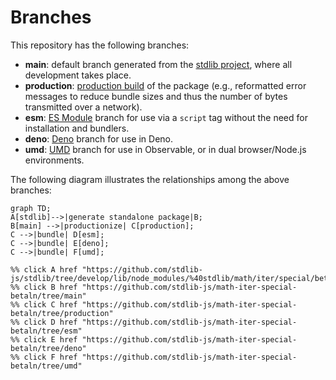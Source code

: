 <!--

@license Apache-2.0

Copyright (c) 2022 The Stdlib Authors.

Licensed under the Apache License, Version 2.0 (the "License");
you may not use this file except in compliance with the License.
You may obtain a copy of the License at

    http://www.apache.org/licenses/LICENSE-2.0

Unless required by applicable law or agreed to in writing, software
distributed under the License is distributed on an "AS IS" BASIS,
WITHOUT WARRANTIES OR CONDITIONS OF ANY KIND, either express or implied.
See the License for the specific language governing permissions and
limitations under the License.

-->

# Branches

This repository has the following branches:

-   **main**: default branch generated from the [stdlib project][stdlib-url], where all development takes place.
-   **production**: [production build][production-url] of the package (e.g., reformatted error messages to reduce bundle sizes and thus the number of bytes transmitted over a network).
-   **esm**: [ES Module][esm-url] branch for use via a `script` tag without the need for installation and bundlers.
-   **deno**: [Deno][deno-url] branch for use in Deno.
-   **umd**: [UMD][umd-url] branch for use in Observable, or in dual browser/Node.js environments.

The following diagram illustrates the relationships among the above branches:

```mermaid
graph TD;
A[stdlib]-->|generate standalone package|B;
B[main] -->|productionize| C[production];
C -->|bundle| D[esm];
C -->|bundle| E[deno];
C -->|bundle| F[umd];

%% click A href "https://github.com/stdlib-js/stdlib/tree/develop/lib/node_modules/%40stdlib/math/iter/special/betaln"
%% click B href "https://github.com/stdlib-js/math-iter-special-betaln/tree/main"
%% click C href "https://github.com/stdlib-js/math-iter-special-betaln/tree/production"
%% click D href "https://github.com/stdlib-js/math-iter-special-betaln/tree/esm"
%% click E href "https://github.com/stdlib-js/math-iter-special-betaln/tree/deno"
%% click F href "https://github.com/stdlib-js/math-iter-special-betaln/tree/umd"
```

[stdlib-url]: https://github.com/stdlib-js/stdlib/tree/develop/lib/node_modules/%40stdlib/math/iter/special/betaln
[production-url]: https://github.com/stdlib-js/math-iter-special-betaln/tree/production
[deno-url]: https://github.com/stdlib-js/math-iter-special-betaln/tree/deno
[umd-url]: https://github.com/stdlib-js/math-iter-special-betaln/tree/umd
[esm-url]: https://github.com/stdlib-js/math-iter-special-betaln/tree/esm